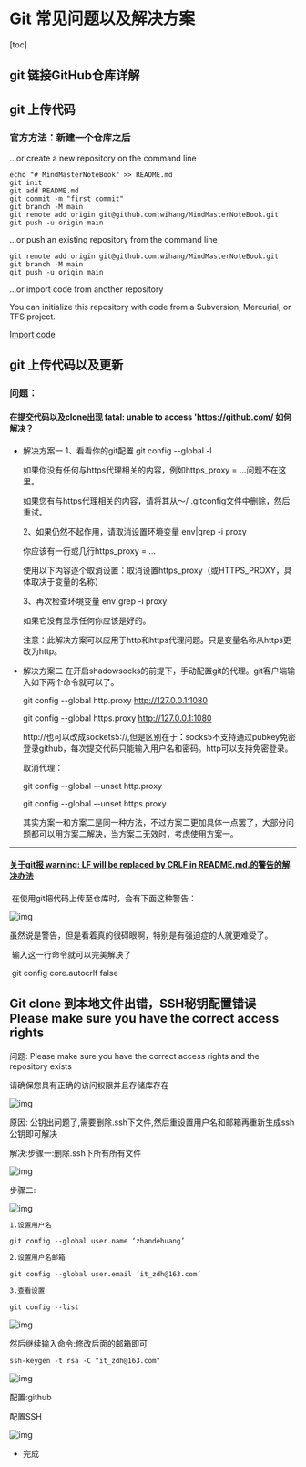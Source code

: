 # Git 常见问题以及解决方案

[toc]

## git 链接GitHub仓库详解



## git 上传代码

### 官方方法：新建一个仓库之后

…or create a new repository on the command line



```
echo "# MindMasterNoteBook" >> README.md
git init
git add README.md
git commit -m "first commit"
git branch -M main
git remote add origin git@github.com:wihang/MindMasterNoteBook.git
git push -u origin main
```

…or push an existing repository from the command line



```
git remote add origin git@github.com:wihang/MindMasterNoteBook.git
git branch -M main
git push -u origin main
```

…or import code from another repository

You can initialize this repository with code from a Subversion, Mercurial, or TFS project.

[Import code](https://github.com/wihang/MindMasterNoteBook/import)



## git 上传代码以及更新

### 问题：

#### 在提交代码以及clone出现 fatal: unable to access 'https://github.com/ 如何解决？

- 解决方案一
  1、看看你的git配置
  git config --global -l

  如果你没有任何与https代理相关的内容，例如https_proxy = …问题不在这里。

  如果您有与https代理相关的内容，请将其从〜/ .gitconfig文件中删除，然后重试。

  2、如果仍然不起作用，请取消设置环境变量
  env|grep -i proxy

  你应该有一行或几行https_proxy = …

  使用以下内容逐个取消设置：取消设置https_proxy（或HTTPS_PROXY，具体取决于变量的名称）

  3、再次检查环境变量
  env|grep -i proxy

  如果它没有显示任何你应该是好的。

  注意：此解决方案可以应用于http和https代理问题。只是变量名称从https更改为http。

- 解决方案二
  在开启shadowsocks的前提下，手动配置git的代理。git客户端输入如下两个命令就可以了。

  git config --global http.proxy http://127.0.0.1:1080

  git config --global https.proxy http://127.0.0.1:1080

  http://也可以改成sockets5://,但是区别在于：socks5不支持通过pubkey免密登录github，每次提交代码只能输入用户名和密码。http可以支持免密登录。

  取消代理：

  git config --global --unset http.proxy

  git config --global --unset https.proxy

  其实方案一和方案二是同一种方法，不过方案二更加具体一点罢了，大部分问题都可以用方案二解决，当方案二无效时，考虑使用方案一。

---

#### [关于git报 warning: LF will be replaced by CRLF in README.md.的警告的解决办法](https://www.cnblogs.com/h-flower/p/11212502.html)

​	在使用git把代码上传至仓库时，会有下面这种警告：

![img](https://img2018.cnblogs.com/blog/1551991/201907/1551991-20190719120746350-1369403204.png)

​	虽然说是警告，但是看着真的很碍眼啊，特别是有强迫症的人就更难受了。

​	输入这一行命令就可以完美解决了

​	git config core.autocrlf false

## Git clone 到本地文件出错，SSH秘钥配置错误 Please make sure you have the correct access rights



问题:
Please make sure you have the correct access rights and the repository exists 

请确保您具有正确的访问权限并且存储库存在

![img](https://img-blog.csdnimg.cn/20200812202258465.png?x-oss-process=image/watermark,type_ZmFuZ3poZW5naGVpdGk,shadow_10,text_aHR0cHM6Ly9ibG9nLmNzZG4ubmV0L3FxXzQzNzA1MTMx,size_16,color_FFFFFF,t_70)

原因:
公钥出问题了,需要删除.ssh下文件,然后重设置用户名和邮箱再重新生成ssh公钥即可解决

 

解决:步骤一:删除.ssh下所有所有文件

![img](https://img-blog.csdnimg.cn/20200812230450785.png)

步骤二:

![img](https://img-blog.csdnimg.cn/20200812231114828.png?x-oss-process=image/watermark,type_ZmFuZ3poZW5naGVpdGk,shadow_10,text_aHR0cHM6Ly9ibG9nLmNzZG4ubmV0L3FxXzQzNzA1MTMx,size_16,color_FFFFFF,t_70)

```tex
1.设置用户名

git config --global user.name ‘zhandehuang’

2.设置用户名邮箱

git config --global user.email ‘it_zdh@163.com’

3.查看设置

git config --list
```

 ![img](https://img-blog.csdnimg.cn/20200812231212512.png?x-oss-process=image/watermark,type_ZmFuZ3poZW5naGVpdGk,shadow_10,text_aHR0cHM6Ly9ibG9nLmNzZG4ubmV0L3FxXzQzNzA1MTMx,size_16,color_FFFFFF,t_70)

 

然后继续输入命令:修改后面的邮箱即可

```tex
ssh-keygen -t rsa -C "it_zdh@163.com"
```

![img](https://img-blog.csdnimg.cn/20200812231212512.png?x-oss-process=image/watermark,type_ZmFuZ3poZW5naGVpdGk,shadow_10,text_aHR0cHM6Ly9ibG9nLmNzZG4ubmV0L3FxXzQzNzA1MTMx,size_16,color_FFFFFF,t_70)

 

配置:github



配置SSH

![img](https://img-blog.csdnimg.cn/20200812212021985.png?x-oss-process=image/watermark,type_ZmFuZ3poZW5naGVpdGk,shadow_10,text_aHR0cHM6Ly9ibG9nLmNzZG4ubmV0L3FxXzQzNzA1MTMx,size_16,color_FFFFFF,t_70)

 

- 完成